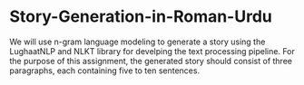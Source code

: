 # Story-Generation-in-Roman-Urdu
We will use n-gram language modeling to generate a story using the LughaatNLP and NLKT library for develping the text processing pipeline. For the purpose of this assignment, the generated story should consist of three paragraphs, each containing five to ten sentences.

